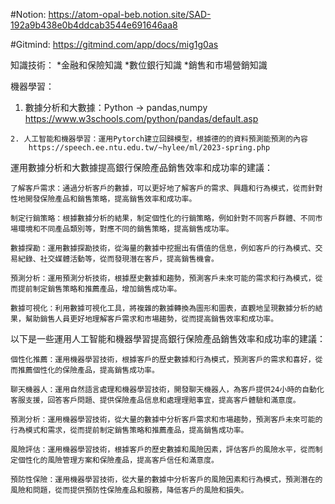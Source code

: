 #Notion:
https://atom-opal-beb.notion.site/SAD-192a9b438e0b4ddcab3544e691646aa8

#Gitmind:
https://gitmind.com/app/docs/mig1g0as


知識技術：
    *金融和保險知識
    *數位銀行知識
    *銷售和市場營銷知識

機器學習：
   
   1. 數據分析和大數據：Python -> pandas,numpy
        https://www.w3schools.com/python/pandas/default.asp
    
    2. 人工智能和機器學習：運用Pytorch建立回歸模型，根據德的的資料預測能預測的內容
        https://speech.ee.ntu.edu.tw/~hylee/ml/2023-spring.php
    



運用數據分析和大數據提高銀行保險產品銷售效率和成功率的建議：

    了解客戶需求：通過分析客戶的數據，可以更好地了解客戶的需求、興趣和行為模式，從而針對性地開發保險產品和銷售策略，提高銷售效率和成功率。

    制定行銷策略：根據數據分析的結果，制定個性化的行銷策略，例如針對不同客戶群體、不同市場環境和不同產品類別等，對應不同的銷售策略，提高銷售成功率。

    數據探勘：運用數據探勘技術，從海量的數據中挖掘出有價值的信息，例如客戶的行為模式、交易紀錄、社交媒體活動等，從而發現潛在客戶，提高銷售機會。

    預測分析：運用預測分析技術，根據歷史數據和趨勢，預測客戶未來可能的需求和行為模式，從而提前制定銷售策略和推薦產品，增加銷售成功率。

    數據可視化：利用數據可視化工具，將複雜的數據轉換為圖形和圖表，直觀地呈現數據分析的結果，幫助銷售人員更好地理解客戶需求和市場趨勢，從而提高銷售效率和成功率。


以下是一些運用人工智能和機器學習提高銀行保險產品銷售效率和成功率的建議：

    個性化推薦：運用機器學習技術，根據客戶的歷史數據和行為模式，預測客戶的需求和喜好，從而推薦個性化的保險產品，提高銷售成功率。

    聊天機器人：運用自然語言處理和機器學習技術，開發聊天機器人，為客戶提供24小時的自動化客服支援，回答客戶問題、提供保險產品信息和處理理賠事宜，提高客戶體驗和滿意度。

    預測分析：運用機器學習技術，從大量的數據中分析客戶需求和市場趨勢，預測客戶未來可能的行為模式和需求，從而提前制定銷售策略和推薦產品，提高銷售成功率。

    風險評估：運用機器學習技術，根據客戶的歷史數據和風險因素，評估客戶的風險水平，從而制定個性化的風險管理方案和保險產品，提高客戶信任和滿意度。

    預防性保險：運用機器學習技術，從大量的數據中分析客戶的風險因素和行為模式，預測潛在的風險和問題，從而提供預防性保險產品和服務，降低客戶的風險和損失。

